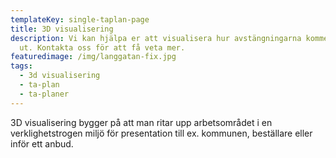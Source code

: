 ```yaml
---
templateKey: single-taplan-page
title: 3D visualisering
description: Vi kan hjälpa er att visualisera hur avstängningarna kommer att se
  ut. Kontakta oss för att få veta mer.
featuredimage: /img/langgatan-fix.jpg
tags:
  - 3d visualisering
  - ta-plan
  - ta-planer
---
```

3D visualisering bygger på att man ritar upp arbetsområdet i en verklighetstrogen miljö för presentation till ex. kommunen, beställare eller inför ett anbud.